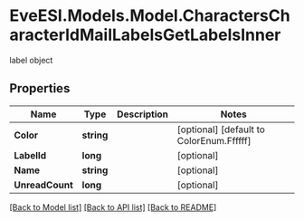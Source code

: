 # EveESI.Models.Model.CharactersCharacterIdMailLabelsGetLabelsInner
label object

## Properties

Name | Type | Description | Notes
------------ | ------------- | ------------- | -------------
**Color** | **string** |  | [optional] [default to ColorEnum.Ffffff]
**LabelId** | **long** |  | [optional] 
**Name** | **string** |  | [optional] 
**UnreadCount** | **long** |  | [optional] 

[[Back to Model list]](../README.md#documentation-for-models) [[Back to API list]](../README.md#documentation-for-api-endpoints) [[Back to README]](../README.md)

